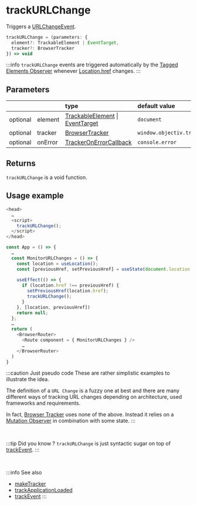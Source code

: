 # trackURLChange

Triggers a [URLChangeEvent](/taxonomy/events/URLChangeEvent.md).

```typescript
trackURLChange = (parameters: {
  element?: TrackableElement | EventTarget,
  tracker?: BrowserTracker
}) => void
```

:::info
`trackURLChange` events are triggered automatically by the [Tagged Elements Observer](/tracking/core-concepts/tracker-architecture.md#tagged-elements-observer) whenever [Location.href](https://developer.mozilla.org/en-US/docs/Web/API/Location/href) changes.
:::

## Parameters
|          |         | type                                                                                                                                                      | default value
| :-:      | :--     | :--                                                                                                                                                       | :--           
| optional | element | [TrackableElement](/tracking/core-concepts/elements.md#taggable-elements) \| [EventTarget](https://developer.mozilla.org/en-US/docs/Web/API/EventTarget) | `document`
| optional | tracker | [BrowserTracker](/tracking/api-reference/general/BrowserTracker.md)                                                                                    | `window.objectiv.tracker`
| optional | onError | [TrackerOnErrorCallback](/tracking/api-reference/general/TrackerOnErrorCallback.md)                                                                    | `console.error`

## Returns
`trackURLChange` is a void function.

## Usage example

```typescript jsx
<head>
  …
  <script>
    trackURLChange();
  </script>
</head>
```

```typescript
const App = () => {
  …
  const MonitorURLChanges = () => {
    const location = useLocation();
    const [previousHref, setPreviousHref] = useState(document.location.href);
    
    useEffect(() => {
      if (location.href !== previousHref) {
        setPreviousHref(location.href);
        trackURLChange();
      }
    }, [location, previousHref])
    return null;
  };
  …
  return (
    <BrowserRouter>
      <Route component = { MonitorURLChanges } />
      …
    </BrowserRouter>
  )
}
```

:::caution Just pseudo code
These are rather simplistic examples to illustrate the idea.  

The definition of a `URL Change` is a fuzzy one at best and there are many different ways of tracking URL changes depending on architecture, used frameworks and requirements. 

In fact, [Browser Tracker](/tracking/core-concepts/tracker-architecture.md#browser-tracker) uses none of the above. Instead it relies on a [Mutation Observer](https://developer.mozilla.org/en-US/docs/Web/API/MutationObserver) in combination with some state. 
:::

<br />

:::tip Did you know ?
`trackURLChange` is just syntactic sugar on top of [trackEvent](/tracking/api-reference/low-level/trackEvent.md).
:::

<br />

:::info See also
- [makeTracker](/tracking/api-reference/general/makeTracker.md)
- [trackApplicationLoaded](/tracking/api-reference/event-trackers/trackApplicationLoaded.md)
- [trackEvent](/tracking/api-reference/low-level/trackEvent.md)
:::

